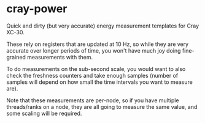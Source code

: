 cray-power
==========

Quick and dirty (but very accurate) energy measurement templates for Cray XC-30.

These rely on registers that are updated at 10 Hz, so while they are very accurate over longer periods of time, you won't have much joy doing fine-grained measurements with them.

To do measurements on the sub-second scale, you would want to also check the freshness counters and take enough samples (number of samples will depend on how small the time intervals you want to measure are).

Note that these measurements are per-node, so if you have multiple threads/ranks on a node, they are all going to measure the same value, and some scaling will be required.
